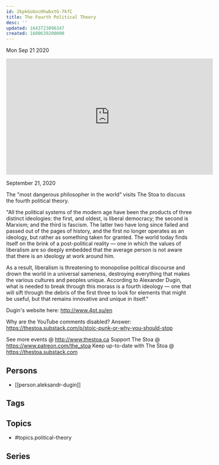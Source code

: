 ```yaml
---
id: 2kpkGoUocHhwbxtG-7kfC
title: The Fourth Political Theory
desc: ''
updated: 1643723096347
created: 1600639200000
---
```





Mon Sep 21 2020

<iframe width="560" height="315" src="https://www.youtube.com/embed/F9dAPjIfUAc" title="The Fourth Political Theory w/ Aleksandr Dugin" frameborder="0" allow="accelerometer; autoplay; clipboard-write; encrypted-media; gyroscope; picture-in-picture" allowfullscreen ></iframe>

September 21, 2020

The "most dangerous philosopher in the world" visits The Stoa to discuss the fourth political theory.

"All the political systems of the modern age have been the products of three distinct ideologies: the first, and oldest, is liberal democracy; the second is Marxism; and the third is fascism. The latter two have long since failed and passed out of the pages of history, and the first no longer operates as an ideology, but rather as something taken for granted. The world today finds itself on the brink of a post-political reality — one in which the values of liberalism are so deeply embedded that the average person is not aware that there is an ideology at work around him.

As a result, liberalism is threatening to monopolise political discourse and drown the world in a universal sameness, destroying everything that makes the various cultures and peoples unique. According to Alexander Dugin, what is needed to break through this morass is a fourth ideology — one that will sift through the debris of the first three to look for elements that might be useful, but that remains innovative and unique in itself."

Dugin's website here: http://www.4pt.su/en

Why are the YouTube comments disabled? Answer: https://thestoa.substack.com/p/stoic-punk-or-why-you-should-stop

See more events @ http://www.thestoa.ca
Support The Stoa @ https://www.patreon.com/the_stoa
Keep up-to-date with The Stoa @ https://thestoa.substack.com

## Persons

- [[person.aleksandr-dugin]]

## Tags



## Topics

- #topics.political-theory

## Series



